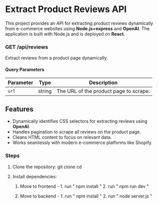 # Extract Product Reviews API

This project provides an API for extracting product reviews dynamically from e-commerce websites using **Node.js+express** and **OpenAI**. The application is built with Node.js and is deployed on **React**.

### **GET /api/reviews**
Extract reviews from a product page dynamically.

#### **Query Parameters**
| Parameter | Type   | Description                            |
|-----------|--------|----------------------------------------|
| `url`     | string | The URL of the product page to scrape. |

## Features
- Dynamically identifies CSS selectors for extracting reviews using **OpenAI**.
- Handles pagination to scrape all reviews on the product page.
- Cleans HTML content to focus on relevant data.
- Works seamlessly with modern e-commerce platforms like Shopify.

### Steps
1. Clone the repository:
   git clone 
   cd <project-folder>

2. Install dependencies:
   1. Move to frontend -
                        1. run " npm install "
                        2. run " npm run dev "

   2. Move to backend -
                        1. run " npm install "
                        2. run " node server.js "


